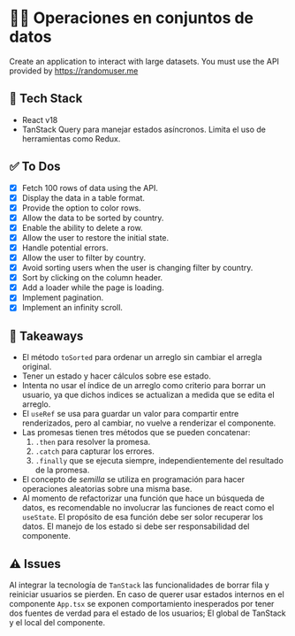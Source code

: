 👨‍🏭 Operaciones en conjuntos de datos
====================================

Create an application to interact with large datasets. You must use the API provided by https://randomuser.me

🧰 Tech Stack
--------------

- React v18
- TanStack Query para manejar estados asíncronos. Limita el uso de herramientas como Redux.

✅ To Dos
---------

- [x] Fetch 100 rows of data using the API.
- [x] Display the data in a table format.
- [x] Provide the option to color rows.
- [x] Allow the data to be sorted by country.
- [x] Enable the ability to delete a row.
- [x] Allow the user to restore the initial state.
- [x] Handle potential errors.
- [x] Allow the user to filter by country.
- [x] Avoid sorting users when the user is changing filter by country.
- [x] Sort by clicking on the column header.
- [x] Add a loader while the page is loading.
- [x] Implement pagination.
- [x] Implement an infinity scroll.

🥡 Takeaways
------------

- El método `toSorted` para ordenar un arreglo sin cambiar el arregla original.
- Tener un estado y hacer cálculos sobre ese estado.
- Intenta no usar el índice de un arreglo como criterio para borrar un usuario, ya que dichos indices se actualizan a medida que se edita el arreglo.
- El `useRef` se usa para guardar un valor para compartir entre renderizados, pero al cambiar, no vuelve a renderizar el componente.
- Las promesas tienen tres métodos que se pueden concatenar:
  1. `.then` para resolver la promesa.
  2. `.catch` para capturar los errores.
  3. `.finally` que se ejecuta siempre, independientemente del resultado de la promesa.
- El concepto de _semilla_ se utiliza en programación para hacer operaciones aleatorias sobre una misma base.
- Al momento de refactorizar una función que hace un búsqueda de datos, es recomendable no involucrar las funciones de react como el `useState`. El propósito de esa función debe ser solor recuperar los datos. El manejo de los estado si debe ser responsabilidad del componente.

⚠️ Issues
---------

Al integrar la tecnología de `TanStack` las funcionalidades de borrar fila y reiniciar usuarios se pierden. En caso de querer usar estados internos en el componente `App.tsx` se exponen comportamiento inesperados por tener dos fuentes de verdad para el estado de los usuarios; El global de TanStack y el local del componente.
